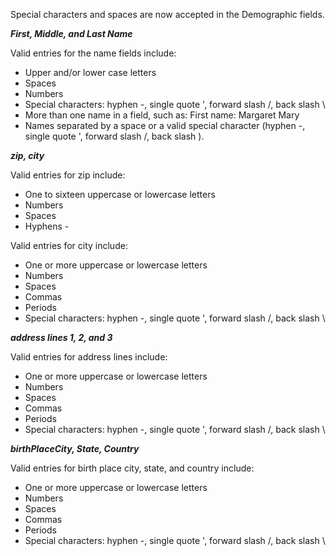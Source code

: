Special characters and spaces are now accepted in the Demographic fields.

**_First, Middle, and Last Name_**

Valid entries for the name fields include:
* Upper and/or lower case letters
* Spaces
* Numbers
* Special characters: hyphen -, single quote ', forward slash /, back slash \
* More than one name in a field, such as: First name: Margaret Mary
* Names separated by a space or a valid special character (hyphen -, single quote ', forward slash /, back slash \).
  
**_zip, city_**

Valid entries for zip include:
- One to sixteen uppercase or lowercase letters
- Numbers
- Spaces
- Hyphens - 

Valid entries for city include:
- One or more uppercase or lowercase letters
- Numbers
- Spaces
- Commas
- Periods
- Special characters: hyphen -, single quote ', forward slash /, back slash \

**_address lines 1, 2, and 3_**

Valid entries for address lines include: 
- One or more uppercase or lowercase letters
- Numbers
- Spaces
- Commas
- Periods
- Special characters: hyphen -, single quote ', forward slash /, back slash \

**_birthPlaceCity, State, Country_**

Valid entries for birth place city, state, and country include:
- One or more uppercase or lowercase letters
- Numbers
- Spaces
- Commas
- Periods
- Special characters: hyphen -, single quote ', forward slash /, back slash \
